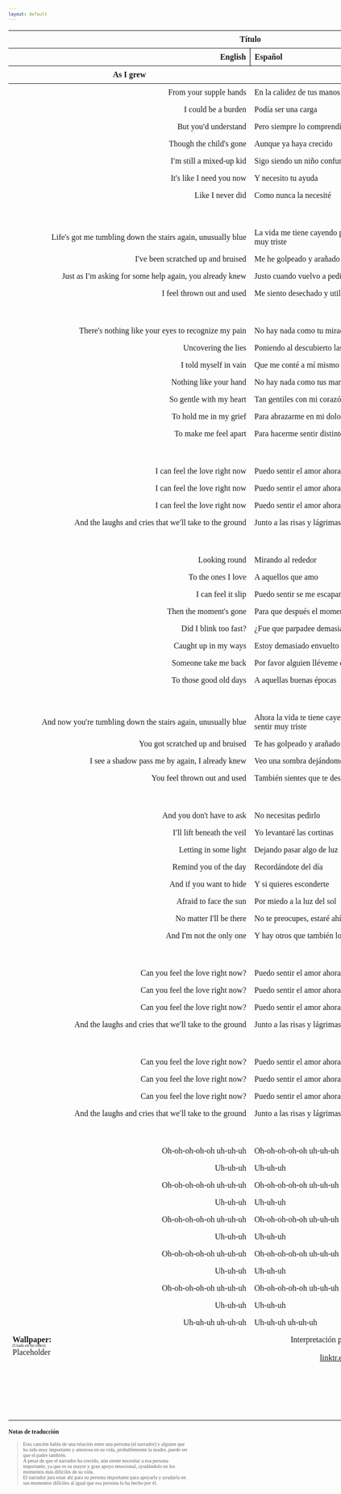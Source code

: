 ```yaml
---
layout: default
---
```

<!-- VARIABLES -->
<script>
    //
    //CANCION
    var cancion = "Tristam - Can You Feel the Love";
    //
    //WALLPAPER
    var titulo = "Oficial";
    var texto = "Aquí";
    var wfuente = "";
    //
    //PISTAS
    var vocals = "";
    var instrumental = "";
    //
    //VIDEO LOSSELESS
    var videoText = "Catbox"; 
    var videoLink = "https://www.youtube.com/watch?v=Mlv3_wQhDEc";
    //
    //ARTISTA 1
    var artist = "Tristam";
    var tidal = "https://tidal.com/browse/artist/4919619";
    var spotify = "https://open.spotify.com/artist/28Ky95tmlHktB96DBUoB0g";
    var instagram = "https://www.instagram.com/itsmetristam/";
    var twitter = "https://twitter.com/TristamOfficial";
    var soundcloud = "https://soundcloud.com/tristam";
    var website = "https://www.tristam.me/";
    var facebook = "https://www.facebook.com/Theofficialtristam/";
    var youtube = "https://www.youtube.com/c/tristam";
    var reddit  = "https://www.reddit.com/r/Tristam/";
    var discord = "";
    //
    //ARTISTA 2
    var artist2 = "";
    var tidal2 = "";
    var spotify2 = "";
    var instagram2 = "";
    var twitter2 = "";
    var soundcloud2 = "";
    var website2 = "";
    var facebook2 = "";
    var youtube2 = "";
    var discord2 = "";
    //
    //ARTISTA 3
    var artist3 = "";
    var tidal3 = "";
    var spotify3 = "";
    var instagram3 = "";
    var twitter3 = "";
    var soundcloud3 = "";
    var website3 = "";
    var facebook3 = "";
    var youtube3 = "";
    var discord3 = "";
   //
</script>
<!-- ESTILOS -->

<head>
    <style>
        body {
            font-family: "Times New Roman", Times, serif;
            font-size: 62.5%;
            width: 100%;
        }
        table {
            border-collapse: collapse;
            font-size: 1rem;
            width: 120ch;
        }
        th,
        td {
            padding: 8px;
        }
        tr td:first-child {
            text-align: right;
        }
        tr td:nth-child(2) {
            text-align: left;
        }
        .titulo {
            text-align: center;
        }
        .ingles {
            text-align: right;
            width: 50%;
        }
        .espanol {
            text-align: left;
            width: 50%;
        }
        .borde-derecho {
            border-right: 1px solid black;
        }
        .mitad-tamano {
            font-size: 50%;
            display: block;
            margin-top: -2px;
            margin-bottom: 0px;
        }
        .top-align {
            vertical-align: top;
        }
        .align-left {
            text-align: left;
        }
        .mid-align {
            vertical-align: middle;
        }
        .tab {
            display: inline-block;
            margin-left: 1.5rem;
        }
    </style>
</head>
<!-- CUERPO CON LA TABLA -->

<body>
    <table>
        <tr>
            <th colspan="4" class="titulo">Título</th>
        </tr>
        <tr>
            <th colspan="2" class="ingles borde-derecho">English</th>
            <th colspan="2" class="espanol">Español</th>
        </tr>
        <!-- INICIAR AQUI LA LETRA <td colspan="2"> -->
        <tr><th colspan="2">As I grew</th><th colspan="2">Mientras crecía</th></tr></thead><tbody><tr><td colspan="2">From your supple hands</td><td colspan="2">En la calidez de tus manos</td></tr><tr><td colspan="2">I could be a burden</td><td colspan="2">Podía ser una carga</td></tr><tr><td colspan="2">But you′d understand</td><td colspan="2">Pero siempre lo comprendías</td></tr><tr><td colspan="2">Though the child's gone</td><td colspan="2">Aunque ya haya crecido</td></tr><tr><td colspan="2">I′m still a mixed-up kid</td><td colspan="2">Sigo siendo un niño confundido</td></tr><tr><td colspan="2">It's like I need you now</td><td colspan="2">Y necesito tu ayuda</td></tr><tr><td colspan="2">Like I never did</td><td colspan="2">Como nunca la necesité</td></tr><tr><td colspan="2">ㅤ</td><td colspan="2">ㅤ</td></tr><tr><td colspan="2">Life's got me tumbling down the stairs again, unusually blue</td><td colspan="2">La vida me tiene cayendo por las escaleras otra vez, haciéndome sentir muy triste</td></tr><tr><td colspan="2">I′ve been scratched up and bruised</td><td colspan="2">Me he golpeado y arañado</td></tr><tr><td colspan="2">Just as I′m asking for some help again, you already knew</td><td colspan="2">Justo cuando vuelvo a pedir ayuda, tú ya sabías que...</td></tr><tr><td colspan="2">I feel thrown out and used</td><td colspan="2">Me siento desechado y utilizado</td></tr><tr><td colspan="2">ㅤ</td><td colspan="2">ㅤ</td></tr><tr><td colspan="2">There's nothing like your eyes to recognize my pain</td><td colspan="2">No hay nada como tu mirada para reconocer mi dolor</td></tr><tr><td colspan="2">Uncovering the lies</td><td colspan="2">Poniendo al descubierto las mentiras</td></tr><tr><td colspan="2">I told myself in vain</td><td colspan="2">Que me conté a mí mismo en vano</td></tr><tr><td colspan="2">Nothing like your hand</td><td colspan="2">No hay nada como tus manos</td></tr><tr><td colspan="2">So gentle with my heart</td><td colspan="2">Tan gentiles con mi corazón</td></tr><tr><td colspan="2">To hold me in my grief</td><td colspan="2">Para abrazarme en mi dolor</td></tr><tr><td colspan="2">To make me feel apart</td><td colspan="2">Para hacerme sentir distinto</td></tr><tr><td colspan="2">ㅤ</td><td colspan="2">ㅤ</td></tr><tr><td colspan="2">I can feel thе love right now</td><td colspan="2">Puedo sentir el amor ahora mismo</td></tr><tr><td colspan="2">I can feel the love right now</td><td colspan="2">Puedo sentir el amor ahora mismo</td></tr><tr><td colspan="2">I can feel thе love right now</td><td colspan="2">Puedo sentir el amor ahora mismo</td></tr><tr><td colspan="2">And the laughs and cries that we′ll take to the ground</td><td colspan="2">Junto a las risas y lágrimas que nos acompañarán</td></tr><tr><td colspan="2">ㅤ</td><td colspan="2">ㅤ</td></tr><tr><td colspan="2">Looking round</td><td colspan="2">Mirando al rededor</td></tr><tr><td colspan="2">To the ones I love</td><td colspan="2">A aquellos que amo</td></tr><tr><td colspan="2">I can feel it slip</td><td colspan="2">Puedo sentir se me escapan</td></tr><tr><td colspan="2">Then the moment's gone</td><td colspan="2">Para que después el momento desaparezca</td></tr><tr><td colspan="2">Did I blink too fast?</td><td colspan="2">¿Fue que parpadee demasiado rápido?</td></tr><tr><td colspan="2">Caught up in my ways</td><td colspan="2">Estoy demasiado envuelto a mis asuntos</td></tr><tr><td colspan="2">Someone take me back</td><td colspan="2">Por favor alguien lléveme de vuelta</td></tr><tr><td colspan="2">To those good old days</td><td colspan="2">A aquellas buenas épocas</td></tr><tr><td colspan="2">ㅤ</td><td colspan="2">ㅤ</td></tr><tr><td colspan="2">And now you′re tumbling down the stairs again, unusually blue</td><td colspan="2">Ahora la vida te tiene cayendo por las escaleras otra vez, haciéndote sentir muy triste</td></tr><tr><td colspan="2">You got scratched up and bruised</td><td colspan="2">Te has golpeado y arañado</td></tr><tr><td colspan="2">I see a shadow pass me by again, I already knew</td><td colspan="2">Veo una sombra dejándome atrás de nuevo, ya lo sabía</td></tr><tr><td colspan="2">You feel thrown out and used</td><td colspan="2">También sientes que te desecharon y utilizaron</td></tr><tr><td colspan="2">ㅤ</td><td colspan="2">ㅤ</td></tr><tr><td colspan="2">And you don't have to ask</td><td colspan="2">No necesitas pedirlo</td></tr><tr><td colspan="2">I′ll lift beneath the veil</td><td colspan="2">Yo levantaré las cortinas</td></tr><tr><td colspan="2">Letting in some light</td><td colspan="2">Dejando pasar algo de luz</td></tr><tr><td colspan="2">Remind you of the day</td><td colspan="2">Recordándote del día</td></tr><tr><td colspan="2">And if you want to hide</td><td colspan="2">Y si quieres esconderte</td></tr><tr><td colspan="2">Afraid to face the sun</td><td colspan="2">Por miedo a la luz del sol</td></tr><tr><td colspan="2">No matter I'll be there</td><td colspan="2">No te preocupes, estaré ahí contigo</td></tr><tr><td colspan="2">And I'm not the only one</td><td colspan="2">Y hay otros que también lo harán</td></tr><tr><td colspan="2">ㅤ</td><td colspan="2">ㅤ</td></tr><tr><td colspan="2">Can you feel the love right now?</td><td colspan="2">Puedo sentir el amor ahora mismo</td></tr><tr><td colspan="2">Can you feel the love right now?</td><td colspan="2">Puedo sentir el amor ahora mismo</td></tr><tr><td colspan="2">Can you feel the love right now?</td><td colspan="2">Puedo sentir el amor ahora mismo</td></tr><tr><td colspan="2">And the laughs and cries that we′ll take to the ground</td><td colspan="2">Junto a las risas y lágrimas que nos acompañarán<br></td></tr><tr><td colspan="2">ㅤ</td><td colspan="2">ㅤ</td></tr><tr><td colspan="2">Can you feel the love right now?</td><td colspan="2">Puedo sentir el amor ahora mismo</td></tr><tr><td colspan="2">Can you feel the love right now?</td><td colspan="2">Puedo sentir el amor ahora mismo</td></tr><tr><td colspan="2">Can you feel the love right now?</td><td colspan="2">Puedo sentir el amor ahora mismo</td></tr><tr><td colspan="2">And the laughs and cries that we′ll take to the ground</td><td colspan="2">Junto a las risas y lágrimas que nos acompañarán</td></tr><tr><td colspan="2">ㅤ</td><td colspan="2">ㅤ</td></tr><tr><td colspan="2">Oh-oh-oh-oh-oh uh-uh-uh</td><td colspan="2">Oh-oh-oh-oh-oh uh-uh-uh</td></tr><tr><td colspan="2">Uh-uh-uh</td><td colspan="2">Uh-uh-uh</td></tr><tr><td colspan="2">Oh-oh-oh-oh-oh uh-uh-uh</td><td colspan="2">Oh-oh-oh-oh-oh uh-uh-uh</td></tr><tr><td colspan="2">Uh-uh-uh</td><td colspan="2">Uh-uh-uh</td></tr><tr><td colspan="2">Oh-oh-oh-oh-oh uh-uh-uh</td><td colspan="2">Oh-oh-oh-oh-oh uh-uh-uh</td></tr><tr><td colspan="2">Uh-uh-uh</td><td colspan="2">Uh-uh-uh</td></tr><tr><td colspan="2">Oh-oh-oh-oh-oh uh-uh-uh</td><td colspan="2">Oh-oh-oh-oh-oh uh-uh-uh</td></tr><tr><td colspan="2">Uh-uh-uh</td><td colspan="2">Uh-uh-uh</td></tr><tr><td colspan="2">Oh-oh-oh-oh-oh uh-uh-uh</td><td colspan="2">Oh-oh-oh-oh-oh uh-uh-uh</td></tr><tr><td colspan="2">Uh-uh-uh</td><td colspan="2">Uh-uh-uh</td></tr><tr><td colspan="2">Uh-uh-uh uh-uh-uh</td><td colspan="2">Uh-uh-uh uh-uh-uh</td></tr>
        <!-- FINAL DE LA LETRA <td colspan="2"> -->
        <tr>
            <td class="top-align align-left" style="text-align: left;"><span id="spanWallpaper"><b>Wallpaper:</b><span class="mitad-tamano">(Usado
                        en mi
                        video)</span><span id="FuenteW1">Placeholder</span></span>
            </td>
            <td class="top-align" style="text-align: left;"><span id="UrlsArtista1"></span></td>
            <td class="top-align" style="text-align: right;">Interpretación por: <b>Argel H</b><br>Redes:<br><a
                    href="https://linktr.ee/iamargelh" target="_blank">linktr.ee/iamargelh</a></td>
            <td class="top-align align-left" width="140ch"><img src="https://i.imgur.com/RQLfOkU.gif" width="80ch"><br><img src="https://i.imgur.com/C9e5Y6D.png" width="80ch" style="box-shadow: inset 0 0 0 1000px rgb(0, 0, 0);"></td>
        </tr>
    </table>
    <!-- INFIERNO DE LOS SCIRPT -->
    <script>
        var tituloc = document.querySelector(".titulo");
        tituloc.textContent = cancion;
        tituloc.style.textAlign = "center";
        document.title = "(ArgelH-Subs) " + cancion;
        var fuenteW1 = document.getElementById("FuenteW1");
        fuenteW1.innerHTML = titulo + ": ";
        var enlace = document.createElement("a");
        var link = document.querySelector("link[rel~='icon']");
        link = document.createElement("link");
        link.rel = "icon";
        document.head.appendChild(link);
        link.href = "https://i.imgur.com/yDkaBI1.png";
        if (wfuente) {
            enlace.href = wfuente;
            enlace.target = "_blank";
        }
        enlace.textContent = texto;
        enlace.style.fontStyle = "italic";
        fuenteW1.appendChild(enlace);
        if (vocals || instrumental) {
            var spanWallpaper = document.getElementById("spanWallpaper");
            spanWallpaper.appendChild(document.createElement("br"));
            var audiosSpan = document.createElement("span");
            audiosSpan.innerHTML = "<strong>Audios:</strong>";
            spanWallpaper.parentNode.insertBefore(audiosSpan, spanWallpaper.nextSibling);
            var extractedText = document.createElement("span");
            extractedText.textContent = "(Extraídos de la canción)";
            extractedText.style.fontSize = "50%";
            extractedText.style.display = "block";
            extractedText.style.marginTop = "-2px";
            extractedText.style.marginBottom = "0px";
            audiosSpan.appendChild(extractedText);
            if (vocals) {
                var vocalsLink = document.createElement("a");
                vocalsLink.href = vocals;
                vocalsLink.target = "_blank";
                vocalsLink.textContent = "Acapella";
                audiosSpan.appendChild(vocalsLink);
                audiosSpan.appendChild(document.createElement("br"));
            }
            if (instrumental) {
                var instrumentalLink = document.createElement("a");
                instrumentalLink.href = instrumental;
                instrumentalLink.target = "_blank";
                instrumentalLink.textContent = "Instrumental";
                audiosSpan.appendChild(instrumentalLink);
            }
        }
    </script>
    <script>
        var celdaUrlsArtista1 = document.getElementById("UrlsArtista1");
        var artistName = document.createElement("strong");
        artistName.textContent = artist + ":";
        celdaUrlsArtista1.appendChild(artistName);
        celdaUrlsArtista1.appendChild(document.createElement("br")); // AÑADE UN SALTO DE LINEA DESPUES DEL ARTISTA
        if (tidal) {
            var enlaceTidal = document.createElement("a");
            enlaceTidal.href = tidal;
            enlaceTidal.target = "_blank";
            enlaceTidal.textContent = "Tidal";
            celdaUrlsArtista1.appendChild(enlaceTidal);
            celdaUrlsArtista1.appendChild(document.createElement("br"));
        }
        if (spotify) {
            var UrlsArtista1potify = document.createElement("a");
            UrlsArtista1potify.href = spotify;
            UrlsArtista1potify.target = "_blank";
            UrlsArtista1potify.textContent = "Spotify";
            celdaUrlsArtista1.appendChild(UrlsArtista1potify);
            celdaUrlsArtista1.appendChild(document.createElement("br"));
        }
        if (soundcloud) {
            var UrlsArtista1oundCloud = document.createElement("a");
            UrlsArtista1oundCloud.href = soundcloud;
            UrlsArtista1oundCloud.target = "_blank";
            UrlsArtista1oundCloud.textContent = "SoundCloud";
            celdaUrlsArtista1.appendChild(UrlsArtista1oundCloud);
            celdaUrlsArtista1.appendChild(document.createElement("br"));
        }
        if (youtube) {
            var enlaceYouTube = document.createElement("a");
            enlaceYouTube.href = youtube;
            enlaceYouTube.target = "_blank";
            enlaceYouTube.textContent = "YouTube";
            celdaUrlsArtista1.appendChild(enlaceYouTube);
            celdaUrlsArtista1.appendChild(document.createElement("br"));
        }
        if (website) {
            var enlaceWebsite = document.createElement("a");
            enlaceWebsite.href = website;
            enlaceWebsite.target = "_blank";
            enlaceWebsite.textContent = "Website";
            celdaUrlsArtista1.appendChild(enlaceWebsite);
            celdaUrlsArtista1.appendChild(document.createElement("br"));
        }
        if (discord) {
            var enlacereddit = document.createElement("a");
            enlacereddit.href = reddit;
            enlacereddit.target = "_blank";
            enlacereddit.textContent = "Reddit";
            celdaUrlsArtista1.appendChild(enlacereddit);
            celdaUrlsArtista1.appendChild(document.createElement("br"));
        }
        if (discord) {
            var enlacediscord = document.createElement("a");
            enlacediscord.href = discord;
            enlacediscord.target = "_blank";
            enlacediscord.textContent = "Discord";
            celdaUrlsArtista1.appendChild(enlacediscord);
            celdaUrlsArtista1.appendChild(document.createElement("br"));
        }
        if (instagram) {
            var enlaceInstagram = document.createElement("a");
            enlaceInstagram.href = instagram;
            enlaceInstagram.target = "_blank";
            enlaceInstagram.textContent = "Instagram";
            celdaUrlsArtista1.appendChild(enlaceInstagram);
            celdaUrlsArtista1.appendChild(document.createElement("br"));
        }
        if (facebook) {
            var enlaceFacebook = document.createElement("a");
            enlaceFacebook.href = facebook;
            enlaceFacebook.target = "_blank";
            enlaceFacebook.textContent = "Facebook";
            celdaUrlsArtista1.appendChild(enlaceFacebook);
            celdaUrlsArtista1.appendChild(document.createElement("br"));
        }
        if (twitter) {
            var enlacetwitter = document.createElement("a");
            enlacetwitter.href = twitter;
            enlacetwitter.target = "_blank";
            enlacetwitter.textContent = "Twitter";
            celdaUrlsArtista1.appendChild(enlacetwitter);
        }
    </script>
    <script>
        if (artist2) {
            var celdaUrlsArtista1 = document.getElementById("UrlsArtista1");
            celdaUrlsArtista1.appendChild(document.createElement("br"));
            celdaUrlsArtista1.appendChild(document.createElement("br"));
            var celdaUrlsArtista2 = document.createElement("span");
            celdaUrlsArtista2.id = "UrlsArtista2";
            celdaUrlsArtista1.parentNode.insertBefore(celdaUrlsArtista2, celdaUrlsArtista1.nextSibling);
            var artistName2 = document.createElement("strong");
            artistName2.textContent = artist2 + ":";
            celdaUrlsArtista2.appendChild(artistName2);
            celdaUrlsArtista2.appendChild(document.createElement("br"));
            if (tidal2) {
                var enlaceTidal = document.createElement("a");
                enlaceTidal.href = tidal2;
                enlaceTidal.target = "_blank";
                enlaceTidal.textContent = "Tidal";
                celdaUrlsArtista2.appendChild(enlaceTidal);
                celdaUrlsArtista2.appendChild(document.createElement("br"));
            }
            if (spotify2) {
                var UrlsArtista1potify = document.createElement("a");
                UrlsArtista1potify.href = spotify2;
                UrlsArtista1potify.target = "_blank";
                UrlsArtista1potify.textContent = "Spotify";
                celdaUrlsArtista2.appendChild(UrlsArtista1potify);
                celdaUrlsArtista2.appendChild(document.createElement("br"));
            }
            if (soundcloud2) {
                var UrlsArtista1oundCloud = document.createElement("a");
                UrlsArtista1oundCloud.href = soundcloud2;
                UrlsArtista1oundCloud.target = "_blank";
                UrlsArtista1oundCloud.textContent = "SoundCloud";
                celdaUrlsArtista2.appendChild(UrlsArtista1oundCloud);
                celdaUrlsArtista2.appendChild(document.createElement("br"));
            }
            if (youtube2) {
                var enlaceYouTube = document.createElement("a");
                enlaceYouTube.href = youtube2;
                enlaceYouTube.target = "_blank";
                enlaceYouTube.textContent = "YouTube";
                celdaUrlsArtista2.appendChild(enlaceYouTube);
                celdaUrlsArtista2.appendChild(document.createElement("br"));
            }
            if (website2) {
                var enlaceWebsite = document.createElement("a");
                enlaceWebsite.href = website;
                enlaceWebsite.target = "_blank";
                enlaceWebsite.textContent = "Website";
                celdaUrlsArtista2.appendChild(enlaceWebsite);
                celdaUrlsArtista2.appendChild(document.createElement("br"));
            }
            if (discord2) {
                var enlacediscord = document.createElement("a");
                enlacediscord.href = discord2;
                enlacediscord.target = "_blank";
                enlacediscord.textContent = "Discord";
                celdaUrlsArtista2.appendChild(enlacediscord);
                celdaUrlsArtista2.appendChild(document.createElement("br"));
            }
            if (instagram) {
                var enlaceInstagram = document.createElement("a");
                enlaceInstagram.href = instagram;
                enlaceInstagram.target = "_blank";
                enlaceInstagram.textContent = "Instagram";
                celdaUrlsArtista2.appendChild(enlaceInstagram);
                celdaUrlsArtista2.appendChild(document.createElement("br"));
            }
            if (facebook2) {
                var enlaceFacebook = document.createElement("a");
                enlaceFacebook.href = facebook2;
                enlaceFacebook.target = "_blank";
                enlaceFacebook.textContent = "Facebook";
                celdaUrlsArtista2.appendChild(enlaceFacebook);
                celdaUrlsArtista2.appendChild(document.createElement("br"));
            }
            if (twitter2) {
                var enlacetwitter = document.createElement("a");
                enlacetwitter.href = twitter2;
                enlacetwitter.target = "_blank";
                enlacetwitter.textContent = "Twitter";
                celdaUrlsArtista2.appendChild(enlacetwitter);
            }
        }
    </script>
    <script>
        if (artist3) {
            var celdaUrlsArtista2 = document.getElementById("UrlsArtista2");
            celdaUrlsArtista2.appendChild(document.createElement("br"));
            celdaUrlsArtista2.appendChild(document.createElement("br"));
            var celdaUrlsArtista3 = document.createElement("span");
            celdaUrlsArtista3.id = "UrlsArtista3";
            celdaUrlsArtista2.parentNode.insertBefore(celdaUrlsArtista3, celdaUrlsArtista2.nextSibling);
            var artistName3 = document.createElement("strong");
            artistName3.textContent = artist3 + ":";
            celdaUrlsArtista3.appendChild(artistName3);
            celdaUrlsArtista3.appendChild(document.createElement("br"));
            if (tidal3) {
                var enlaceTidal = document.createElement("a");
                enlaceTidal.href = tidal3;
                enlaceTidal.target = "_blank";
                enlaceTidal.textContent = "Tidal";
                celdaUrlsArtista3.appendChild(enlaceTidal);
                celdaUrlsArtista3.appendChild(document.createElement("br"));
            }
            if (spotify3) {
                var UrlsArtista1potify = document.createElement("a");
                UrlsArtista1potify.href = spotify3;
                UrlsArtista1potify.target = "_blank";
                UrlsArtista1potify.textContent = "Spotify";
                celdaUrlsArtista3.appendChild(UrlsArtista1potify);
                celdaUrlsArtista3.appendChild(document.createElement("br"));
            }
            if (soundcloud3) {
                var UrlsArtista1oundCloud = document.createElement("a");
                UrlsArtista1oundCloud.href = soundcloud;
                UrlsArtista1oundCloud.target = "_blank";
                UrlsArtista1oundCloud.textContent = "SoundCloud";
                celdaUrlsArtista3.appendChild(UrlsArtista1oundCloud);
                celdaUrlsArtista3.appendChild(document.createElement("br"));
            }
            if (youtube) {
                var enlaceYouTube = document.createElement("a");
                enlaceYouTube.href = youtube;
                enlaceYouTube.target = "_blank";
                enlaceYouTube.textContent = "YouTube";
                celdaUrlsArtista3.appendChild(enlaceYouTube);
                celdaUrlsArtista3.appendChild(document.createElement("br"));
            }
            if (website3) {
                var enlaceWebsite = document.createElement("a");
                enlaceWebsite.href = website3;
                enlaceWebsite.target = "_blank";
                enlaceWebsite.textContent = "Website";
                celdaUrlsArtista3.appendChild(enlaceWebsite);
                celdaUrlsArtista3.appendChild(document.createElement("br"));
            }
            if (discord3) {
                var enlacediscord = document.createElement("a");
                enlacediscord.href = discord3;
                enlacediscord.target = "_blank";
                enlacediscord.textContent = "Discord";
                celdaUrlsArtista3.appendChild(enlacediscord);
                celdaUrlsArtista3.appendChild(document.createElement("br"));
            }
            if (instagram3) {
                var enlaceInstagram = document.createElement("a");
                enlaceInstagram.href = instagram3;
                enlaceInstagram.target = "_blank";
                enlaceInstagram.textContent = "Instagram";
                celdaUrlsArtista3.appendChild(enlaceInstagram);
                celdaUrlsArtista3.appendChild(document.createElement("br"));
            }
            if (facebook3) {
                var enlaceFacebook = document.createElement("a");
                enlaceFacebook.href = facebook3;
                enlaceFacebook.target = "_blank";
                enlaceFacebook.textContent = "Facebook";
                celdaUrlsArtista3.appendChild(enlaceFacebook);
                celdaUrlsArtista3.appendChild(document.createElement("br"));
            }
            if (twitter3) {
                var enlacetwitter = document.createElement("a");
                enlacetwitter.href = twitter3;
                enlacetwitter.target = "_blank";
                enlacetwitter.textContent = "Twitter";
                celdaUrlsArtista3.appendChild(enlacetwitter);
            }
        }
    </script>
    <script>
        if (videoLink) {
            var audiosSpan = document.querySelector("#spanWallpaper + span");
            if (!audiosSpan) {
                audiosSpan = document.querySelector("#spanWallpaper");
            }
            var br = document.createElement("br");
            audiosSpan.parentNode.insertBefore(br, audiosSpan.nextSibling);
            var videoSpan = document.createElement("span");
            videoSpan.innerHTML = "<strong>Video Con Mejor Calidad:</strong>";
            br.parentNode.insertBefore(videoSpan, br.nextSibling);
            videoSpan.appendChild(document.createElement("br"));
            var videoLinkElement = document.createElement("a");
            videoLinkElement.href = videoLink;
            videoLinkElement.target = "_blank";
            videoLinkElement.textContent = videoText;
            videoSpan.appendChild(videoLinkElement);
        }
    </script>
</body>

### Notas de traducción
> Esta canción habla de una relación entre una persona (el narrador) y alguien que ha sido muy importante y amorosa en su vida, probablemente la madre, puede ser que el padre también. <br>A pesar de que el narrador ha crecido, aún siente necesitar a esa persona importante, ya que es su mayor y gran apoyo emocional, ayudándolo en los momentos más difíciles de su vida. <br>El narrador jura estar ahí para su persona importante para apoyarla y ayudarla en sus momentos difíciles al igual que esa persona lo ha hecho por él.